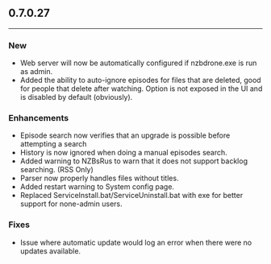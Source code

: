 ## 0.7.0.27
***
### New
* Web server will now be automatically configured if nzbdrone.exe is run as admin.
* Added the ability to auto-ignore episodes for files that are deleted, good for people that delete after watching. Option is not exposed in the UI and is disabled by default (obviously).

### Enhancements
* Episode search now verifies that an upgrade is possible before attempting a search
* History is now ignored when doing a manual episodes search.
* Added warning to NZBsRus to warn that it does not support backlog searching. (RSS Only)
* Parser now properly handles files without titles.
* Added restart warning to System config page.
* Replaced ServiceInstall.bat/ServiceUninstall.bat with exe for better support for none-admin users.

### Fixes
* Issue where automatic update would log an error when there were no updates available.